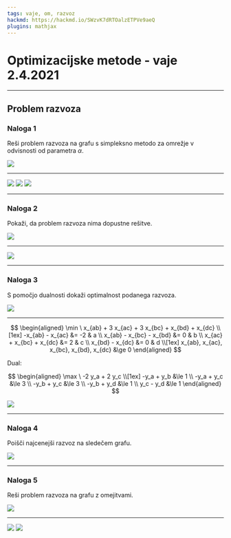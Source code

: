 ```yaml
---
tags: vaje, om, razvoz
hackmd: https://hackmd.io/SWzvK7dRTOalzETPVe9aeQ
plugins: mathjax
---
```

# Optimizacijske metode - vaje 2.4.2021

---

## Problem razvoza

### Naloga 1

Reši problem razvoza na grafu s simpleksno metodo za omrežje v odvisnosti od parametra $\alpha$.

![](https://jaanos.github.io/optimizacijske-metode/zapiski/2021/2021-04-02/razvoz4.png)

----

![](https://jaanos.github.io/optimizacijske-metode/zapiski/2021/2021-04-02/razvoz4a.png)
![](https://jaanos.github.io/optimizacijske-metode/zapiski/2021/2021-04-02/razvoz4b.png)
![](https://jaanos.github.io/optimizacijske-metode/zapiski/2021/2021-04-02/razvoz4c.png)

---

### Naloga 2

Pokaži, da problem razvoza nima dopustne rešitve.

![](https://jaanos.github.io/optimizacijske-metode/zapiski/2021/2021-04-02/razvoz5.png)

----

![](https://jaanos.github.io/optimizacijske-metode/zapiski/2021/2021-04-02/razvoz5a.png)

---

### Naloga 3

S pomočjo dualnosti dokaži optimalnost podanega razvoza.

![](https://jaanos.github.io/optimizacijske-metode/zapiski/2021/2021-04-02/razvoz6.png)

----

$$
\begin{aligned}
\min \ x_{ab} + 3 x_{ac} + 3 x_{bc} + x_{bd} + x_{dc} \\[1ex]
-x_{ab} - x_{ac} &= -2 & a \\
x_{ab} - x_{bc} - x_{bd} &= 0 & b \\
x_{ac} + x_{bc} + x_{dc} &= 2 & c \\
x_{bd} - x_{dc} &= 0 & d \\[1ex]
x_{ab}, x_{ac}, x_{bc}, x_{bd}, x_{dc} &\ge 0
\end{aligned}
$$

Dual:

$$
\begin{aligned}
\max \ -2 y_a + 2 y_c \\[1ex]
-y_a + y_b &\le 1 \\
-y_a + y_c &\le 3 \\
-y_b + y_c &\le 3 \\
-y_b + y_d &\le 1 \\
y_c - y_d &\le 1
\end{aligned}
$$

![](https://jaanos.github.io/optimizacijske-metode/zapiski/2021/2021-04-02/razvoz6a.png)

---

### Naloga 4

Poišči najcenejši razvoz na sledečem grafu.

![](https://jaanos.github.io/optimizacijske-metode/zapiski/2021/2021-04-02/razvoz7.png)

---

### Naloga 5

Reši problem razvoza na grafu z omejitvami.

![](https://jaanos.github.io/optimizacijske-metode/zapiski/2021/2021-04-02/razvoz8.png)

----

![](https://jaanos.github.io/optimizacijske-metode/zapiski/2021/2021-04-02/razvoz8a.png)
![](https://jaanos.github.io/optimizacijske-metode/zapiski/2021/2021-04-02/razvoz8b.png)
